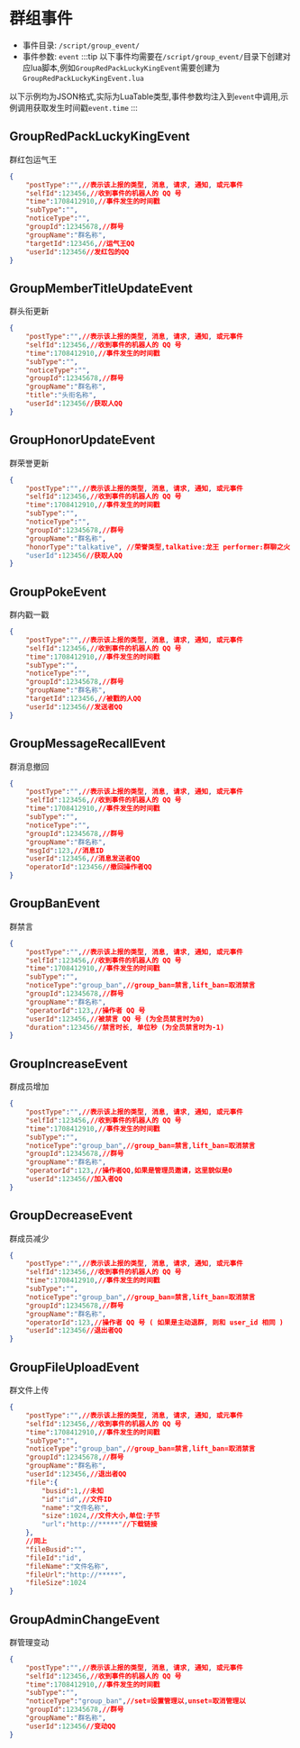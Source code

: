 # 群组事件
- 事件目录: `/script/group_event/`
- 事件参数: `event`
:::tip
以下事件均需要在`/script/group_event/`目录下创建对应lua脚本,例如`GroupRedPackLuckyKingEvent`需要创建为`GroupRedPackLuckyKingEvent.lua`

以下示例均为JSON格式,实际为LuaTable类型,事件参数均注入到`event`中调用,示例调用获取发生时间戳`event.time`
:::
## GroupRedPackLuckyKingEvent
群红包运气王
```json
{
    "postType":"",//表示该上报的类型, 消息, 请求, 通知, 或元事件
    "selfId":123456,//收到事件的机器人的 QQ 号
    "time":1708412910,//事件发生的时间戳
    "subType":"",
    "noticeType":"",
    "groupId":12345678,//群号
    "groupName":"群名称",
    "targetId":123456,//运气王QQ
    "userId":123456//发红包的QQ
}
```
## GroupMemberTitleUpdateEvent
群头衔更新
```json
{
    "postType":"",//表示该上报的类型, 消息, 请求, 通知, 或元事件
    "selfId":123456,//收到事件的机器人的 QQ 号
    "time":1708412910,//事件发生的时间戳
    "subType":"",
    "noticeType":"",
    "groupId":12345678,//群号
    "groupName":"群名称",
    "title":"头衔名称",
    "userId":123456//获取人QQ
}
```
## GroupHonorUpdateEvent
群荣誉更新
```json
{
    "postType":"",//表示该上报的类型, 消息, 请求, 通知, 或元事件
    "selfId":123456,//收到事件的机器人的 QQ 号
    "time":1708412910,//事件发生的时间戳
    "subType":"",
    "noticeType":"",
    "groupId":12345678,//群号
    "groupName":"群名称",
    "honorType":"talkative", //荣誉类型,talkative:龙王 performer:群聊之火 emotion:快乐源泉
    "userId":123456//获取人QQ
}
```
## GroupPokeEvent
群内戳一戳
```json
{
    "postType":"",//表示该上报的类型, 消息, 请求, 通知, 或元事件
    "selfId":123456,//收到事件的机器人的 QQ 号
    "time":1708412910,//事件发生的时间戳
    "subType":"",
    "noticeType":"",
    "groupId":12345678,//群号
    "groupName":"群名称",
    "targetId":123456,//被戳的人QQ
    "userId":123456//发送者QQ
}
```

## GroupMessageRecallEvent
群消息撤回
```json
{
    "postType":"",//表示该上报的类型, 消息, 请求, 通知, 或元事件
    "selfId":123456,//收到事件的机器人的 QQ 号
    "time":1708412910,//事件发生的时间戳
    "subType":"",
    "noticeType":"",
    "groupId":12345678,//群号
    "groupName":"群名称",
    "msgId":123,//消息ID
    "userId":123456,//消息发送者QQ
    "operatorId":123456//撤回操作者QQ
}
```
## GroupBanEvent
群禁言
```json
{
    "postType":"",//表示该上报的类型, 消息, 请求, 通知, 或元事件
    "selfId":123456,//收到事件的机器人的 QQ 号
    "time":1708412910,//事件发生的时间戳
    "subType":"",
    "noticeType":"group_ban",//group_ban=禁言,lift_ban=取消禁言
    "groupId":12345678,//群号
    "groupName":"群名称",
    "operatorId":123,//操作者 QQ 号
    "userId":123456,//被禁言 QQ 号 (为全员禁言时为0)
    "duration":123456//禁言时长, 单位秒 (为全员禁言时为-1)
}
```
## GroupIncreaseEvent
群成员增加
```json
{
    "postType":"",//表示该上报的类型, 消息, 请求, 通知, 或元事件
    "selfId":123456,//收到事件的机器人的 QQ 号
    "time":1708412910,//事件发生的时间戳
    "subType":"",
    "noticeType":"group_ban",//group_ban=禁言,lift_ban=取消禁言
    "groupId":12345678,//群号
    "groupName":"群名称",
    "operatorId":123,//操作者QQ,如果是管理员邀请，这里貌似是0
    "userId":123456//加入者QQ
}
```
## GroupDecreaseEvent
群成员减少
```json
{
    "postType":"",//表示该上报的类型, 消息, 请求, 通知, 或元事件
    "selfId":123456,//收到事件的机器人的 QQ 号
    "time":1708412910,//事件发生的时间戳
    "subType":"",
    "noticeType":"group_ban",//group_ban=禁言,lift_ban=取消禁言
    "groupId":12345678,//群号
    "groupName":"群名称",
    "operatorId":123,//操作者 QQ 号 ( 如果是主动退群, 则和 user_id 相同 )
    "userId":123456//退出者QQ
}
```
## GroupFileUploadEvent
群文件上传
```json
{
    "postType":"",//表示该上报的类型, 消息, 请求, 通知, 或元事件
    "selfId":123456,//收到事件的机器人的 QQ 号
    "time":1708412910,//事件发生的时间戳
    "subType":"",
    "noticeType":"group_ban",//group_ban=禁言,lift_ban=取消禁言
    "groupId":12345678,//群号
    "groupName":"群名称",
    "userId":123456,//退出者QQ
    "file":{
        "busid":1,//未知
        "id":"id",//文件ID
        "name":"文件名称",
        "size":1024,//文件大小,单位:子节
        "url":"http://*****"//下载链接
    },
    //同上
    "fileBusid":"",
    "fileId":"id",
    "fileName":"文件名称",
    "fileUrl":"http://*****",
    "fileSize":1024
}
```

## GroupAdminChangeEvent
群管理变动
```json
{
    "postType":"",//表示该上报的类型, 消息, 请求, 通知, 或元事件
    "selfId":123456,//收到事件的机器人的 QQ 号
    "time":1708412910,//事件发生的时间戳
    "subType":"",
    "noticeType":"group_ban",//set=设置管理以,unset=取消管理以
    "groupId":12345678,//群号
    "groupName":"群名称",
    "userId":123456//变动QQ
}
```
